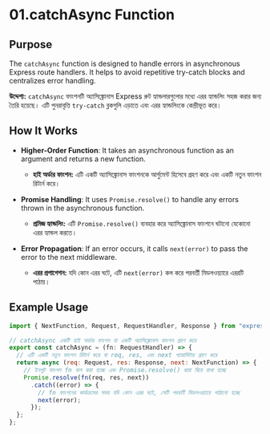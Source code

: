 # 01.catchAsync Function

## Purpose
The `catchAsync` function is designed to handle errors in asynchronous Express route handlers. It helps to avoid repetitive try-catch blocks and centralizes error handling.

**উদ্দেশ্য:** `catchAsync` ফাংশনটি অ্যাসিঙ্ক্রোনাস Express রুট হ্যান্ডলারগুলোর মধ্যে এরর হ্যান্ডলিং সহজ করার জন্য তৈরি হয়েছে। এটি পুনরাবৃত্তি `try-catch` ব্লকগুলি এড়াতে এবং এরর হ্যান্ডলিংকে কেন্দ্রীভূত করে।

## How It Works
- **Higher-Order Function**: It takes an asynchronous function as an argument and returns a new function.
  - **হাই অর্ডার ফাংশন:** এটি একটি অ্যাসিঙ্ক্রোনাস ফাংশনকে আর্গুমেন্ট হিসেবে গ্রহণ করে এবং একটি নতুন ফাংশন রিটার্ন করে।

- **Promise Handling**: It uses `Promise.resolve()` to handle any errors thrown in the asynchronous function.
  - **প্রমিজ হ্যান্ডলিং:** এটি `Promise.resolve()` ব্যবহার করে অ্যাসিঙ্ক্রোনাস ফাংশনে ঘটানো যেকোনো এরর হ্যান্ডল করতে।

- **Error Propagation**: If an error occurs, it calls `next(error)` to pass the error to the next middleware.
  - **এরর প্রপাগেশন:** যদি কোন এরর ঘটে, এটি `next(error)` কল করে পরবর্তী মিডলওয়্যারে এররটি পাঠায়।

## Example Usage
```javascript
import { NextFunction, Request, RequestHandler, Response } from "express";

// catchAsync একটি হাই অর্ডার ফাংশন যা একটি অ্যাসিঙ্ক্রোনাস ফাংশন গ্রহণ করে
export const catchAsync = (fn: RequestHandler) => {
  // এটি একটি নতুন ফাংশন রিটার্ন করে যা req, res, এবং next প্যারামিটার গ্রহণ করে
  return async (req: Request, res: Response, next: NextFunction) => {
    // ইনপুট ফাংশন fn কল করা হচ্ছে এবং Promise.resolve() দ্বারা ঘিরে রাখা হচ্ছে
    Promise.resolve(fn(req, res, next))
      .catch((error) => {
        // fn ফাংশনের কার্যক্রমের সময় যদি কোন এরর ঘটে, সেটি পরবর্তী মিডলওয়্যারে পাঠানো হচ্ছে
        next(error);
      });
  };
};
